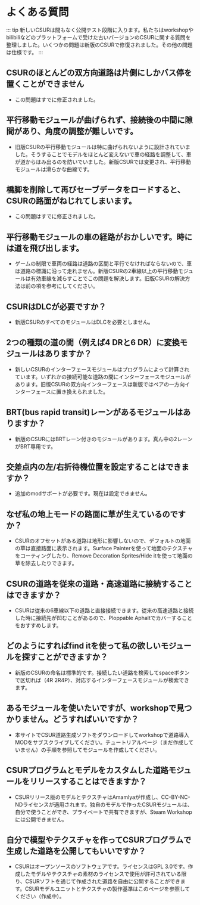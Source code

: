 # よくある質問
::: tip
新しいCSURは間もなく公開テスト段階に入ります。私たちはworkshopやbilibiliなどのプラットフォームで受けた古いバージョンのCSURに関する質問を整理しました。いくつかの問題は新版のCSURで修復されました。その他の問題は仕様です。
:::

## CSURのほとんどの双方向道路は片側にしかバス停を置くことができません
- この問題はすでに修正されました。

## 平行移動モジュールが曲げられず、接続後の中間に隙間があり、角度の調整が難しいです。
- 旧版CSURの平行移動モジュールは特に曲げられないように設計されていました。そうすることでモデルをほとんど変えないで車の経路を調整して、車が道からはみ出るのを防いでいました。新版CSURでは変更され、平行移動モジュールは滑らかな曲線です。

## 橋脚を削除して再びセーブデータをロードすると、CSURの路面がねじれてしまいます。
- この問題はすでに修正されました。

## 平行移動モジュールの車の経路がおかしいです。時には道を飛び出します。
- ゲームの制限で車両の経路は道路の区間と平行でなければならないので、車は道路の標識に沿って走れません。新版CSURの2車線以上の平行移動モジュールは有効車線を減らすことでこの問題を解決します。旧版CSURの解決方法は前の項を参考にしてください。

## CSURはDLCが必要ですか？
- 新版CSURのすべてのモジュールはDLCを必要としません。

## 2つの種類の道の間（例えば4 DRと6 DR）に変換モジュールはありますか？
- 新しいCSURのインターフェースモジュールはプログラムによって計算されています。いずれかの接続可能な道路の間にインターフェースモジュールがあります。旧版CSURの双方向インターフェースは新版ではペアの一方向インターフェースに置き換えられました。

## BRT(bus rapid transit)レーンがあるモジュールはありますか？
- 新版のCSURにはBRTレーン付きのモジュールがあります。真ん中の2レーンがBRT専用です。

## 交差点内の左/右折待機位置を設定することはできますか？
- 追加のmodサポートが必要です。現在は設定できません。

## なぜ私の地上モードの路面に草が生えているのですか？
- CSURのオフセットがある道路は地形に影響しないので、デフォルトの地面の草は直接路面に表示されます。Surface Painterを使って地面のテクスチャをコーティングしたり、Remove Decoration Sprites/Hide itを使って地面の草を除去したりできます。

## CSURの道路を従来の道路・高速道路に接続することはできますか？
- CSURは従来の6車線以下の道路と直接接続できます。従来の高速道路と接続した時に接続先が凹むことがあるので、Ploppable Aphaltでカバーすることをおすすめします。

## どのようにすればfind itを使って私の欲しいモジュールを探すことができますか？
- 新版のCSURの命名は標準的です。接続したい道路を検索してspaceボタンで区切れば（4R 2R4P）、対応するインターフェースモジュールが検索できます。

## あるモジュールを使いたいですが、workshopで見つかりません。どうすればいいですか？
- 本サイトでCSUR道路生成ソフトをダウンロードしてworkshopで道路導入MODをサブスクライブしてください。チュートリアルページ（まだ作成していません）の手順を参照してモジュールを作成してください。

## CSURプログラムとモデルをカスタムした道路モジュールをリリースすることはできますか？
- CSURリリース版のモデルとテクスチャはAmamlyaが作成し、CC-BY-NC-NDライセンスが適用されます。独自のモデルで作ったCSURモジュールは、自分で使うことができ、プライベートで共有できますが、Steam Workshopには公開できません。

## 自分で模型やテクスチャを作ってCSURプログラムで生成した道路を公開してもいいですか？
- CSURはオープンソースのソフトウェアです。ライセンスはGPL 3.0です。作成したモデルやテクスチャの素材のライセンスで使用が許可されている限り、CSURソフトを通じて作成された道路を自由に公開することができます。CSURモデルユニットとテクスチャの製作基準はこのページを参照してください（作成中）。
